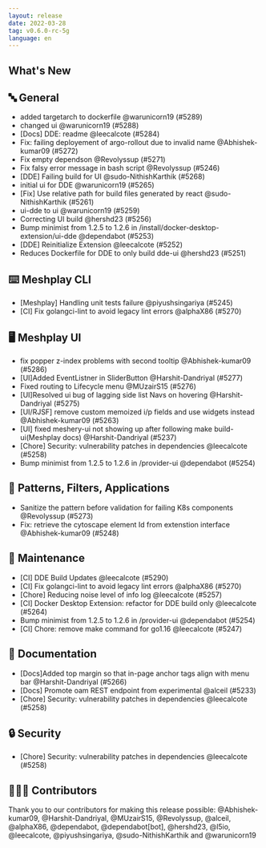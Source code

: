 ```yaml
---
layout: release
date: 2022-03-28
tag: v0.6.0-rc-5g
language: en
---
```


## What's New
## 🔤 General
- added targetarch to dockerfile @warunicorn19 (#5289)
- changed ui @warunicorn19 (#5288)
- [Docs] DDE: readme @leecalcote (#5284)
- Fix:  failing deployement of argo-rollout due to invalid name @Abhishek-kumar09 (#5272)
- Fix empty dependson @Revolyssup (#5271)
- Fix falsy error message in bash script @Revolyssup (#5246)
- [DDE] Failing build for UI @sudo-NithishKarthik (#5268)
- initial ui for DDE @warunicorn19 (#5265)
- [Fix] Use relative path for build files generated by react @sudo-NithishKarthik (#5261)
- ui-dde to ui @warunicorn19 (#5259)
- Correcting UI build @hershd23 (#5256)
- Bump minimist from 1.2.5 to 1.2.6 in /install/docker-desktop-extension/ui-dde @dependabot (#5253)
- [DDE] Reinitialize Extension @leecalcote (#5252)
- Reduces Dockerfile for DDE to only build dde-ui @hershd23 (#5251)

## ⌨️ Meshplay CLI

- [Meshplay] Handling unit tests failure @piyushsingariya (#5245)
- [CI] Fix golangci-lint to avoid legacy lint errors @alphaX86 (#5270)

## 🖥 Meshplay UI

- fix popper z-index problems with second tooltip @Abhishek-kumar09 (#5286)
- [UI]Added EventListner in SliderButton @Harshit-Dandriyal (#5277)
- Fixed routing to Lifecycle menu @MUzairS15 (#5276)
- [UI]Resolved ui bug of lagging side list Navs on hovering @Harshit-Dandriyal (#5275)
- [UI/RJSF] remove custom memoized i/p fields and use widgets instead @Abhishek-kumar09 (#5263)
- [UI] fixed meshery-ui not showing up after following make build-ui(Meshplay docs) @Harshit-Dandriyal (#5237)
- [Chore] Security: vulnerability patches in dependencies @leecalcote (#5258)
- Bump minimist from 1.2.5 to 1.2.6 in /provider-ui @dependabot (#5254)

## 🔋 Patterns, Filters, Applications

- Sanitize the pattern before validation for failing K8s components @Revolyssup (#5273)
- Fix: retrieve the cytoscape element Id from extenstion interface @Abhishek-kumar09 (#5248)

## 🧰 Maintenance

- [CI] DDE Build Updates @leecalcote (#5290)
- [CI] Fix golangci-lint to avoid legacy lint errors @alphaX86 (#5270)
- [Chore] Reducing noise level of info log @leecalcote (#5257)
- [CI] Docker Desktop Extension: refactor for DDE build only @leecalcote (#5264)
- Bump minimist from 1.2.5 to 1.2.6 in /provider-ui @dependabot (#5254)
- [CI] Chore: remove make command for go1.16 @leecalcote (#5247)

## 📖 Documentation

- [Docs]Added top margin so that in-page anchor tags align with menu bar @Harshit-Dandriyal (#5266)
- [Docs] Promote oam REST endpoint from experimental @alceil (#5233)
- [Chore] Security: vulnerability patches in dependencies @leecalcote (#5258)

## 🔒 Security

- [Chore] Security: vulnerability patches in dependencies @leecalcote (#5258)

## 👨🏽‍💻 Contributors

Thank you to our contributors for making this release possible:
@Abhishek-kumar09, @Harshit-Dandriyal, @MUzairS15, @Revolyssup, @alceil, @alphaX86, @dependabot, @dependabot[bot], @hershd23, @l5io, @leecalcote, @piyushsingariya, @sudo-NithishKarthik and @warunicorn19
